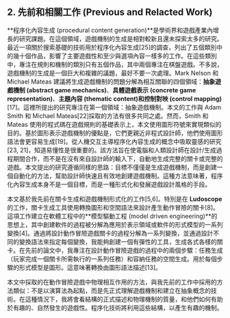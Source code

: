 ## 2. 先前和相關工作 (Previous and Relacted Work)

**程序化內容生成 (procedural content generation)**是學術界和遊戲產業內增長的研究課題。在這個領域，遊戲機制的生成是相對較新且還未探索太多的研究。最近一項關於搜索基礎的技術用於程序化內容生成[25]的調查，列出了五個類別中的幾十個作品，影響了主要遊戲性和至少與選項內容一樣多的工作。在這些類別中，專注在規則和機制的類別只有五個作品，其中兩個專注在棋盤遊戲。不多說，遊戲機制的生成是一個巨大和複雜的議題，最好不要一次處理。Mark Nelson 和 Michael Mateas 建議將生成遊戲機制的問題分解為相互關聯的四個領域：**抽象遊戲機制 (abstract game mechanics)**、**具體遊戲表示 (concrete game representation)**、**主題內容 (thematic content)**和**控制對映 (control mapping)**[17]。這裡所提出的研究專注在第一個領域：抽象遊戲機制。本文的工作與 Adam Smith 和 Michael Mateas[22]採取的方法有很多共同之處。然而，Smith 和 Mateas 使用的程式碼在遊戲規則的基礎表示上，本文使用圖形符號來實現類似的目的。基於圖形表示遊戲機制的優點是，它們更親近非程式設計師，他們使用圖形語法會更容易生成[19]。從人機交互主導程序化內容生成的概念中吸取靈感的研究[23, 21]，知道易懂性是很重要的。該方法旨在使電腦和人類設計師在設計/生成過程期間合作，而不是在沒有來自設計師的輸入下，自動地生成完整的關卡或完整的遊戲。本文提出的研究遵循同樣的思路：目標不僅僅是生成遊戲機制，而是創建一個自動化的方法，幫助設計師快速且有效地創建遊戲機制。這種方法意味著，程序化內容生成本身不是一個目標，而是一種形式化和發展遊戲設計風格的手段。

本文基於我先前在關卡生成和遊戲機制形式化的工作[5,6]。特別是在 **Ludoscope** 的工作，關卡生成工具使用轉換圖形和空間語法來設計產生動作冒險的關卡[8]。這項工作建立在軟體工程中的**模型驅動工程 (model driven engineering)**的思想上，其中創建軟件的過程被分解為應用於表示領域或軟件的形式模型的一系列變換[4]。通過將設計動作冒險遊戲關卡的過程分解為一系列變換，並通過設計不同的變換語法來指定每個變換，我能夠創建一個有彈性的工具，生成各式各樣的關卡。在先前的論文中，我專注在設計動作冒險遊戲的過程中的兩個步驟：任務生成（玩家完成一個關卡所需執行的一系列任務）和容納任務的空間生成。用於每個步驟的形式模型是圖形。這意味著轉換由圖形語法描述[13]。

本文中採取的在動作冒險遊戲中物理相互作用的方法，與我先前的工作中採用的方法類似：不是以演算法為起點，而是先正式理解遊戲機制和建立在抽象概念的技術。在這種情況下，我將會看結構的正式描述和物理機制的質量，和他們如何有助於有趣的、自然發生的遊戲性。程序化技術將利用這些結構，以產生有趣的機制。